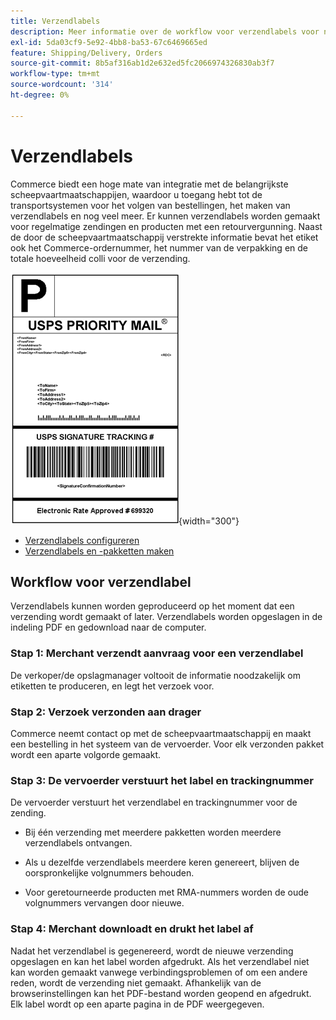 ```yaml
---
title: Verzendlabels
description: Meer informatie over de workflow voor verzendlabels voor normale verzendingen en producten met een retourvergunning voor producten.
exl-id: 5da03cf9-5e92-4bb8-ba53-67c6469665ed
feature: Shipping/Delivery, Orders
source-git-commit: 8b5af316ab1d2e632ed5fc2066974326830ab3f7
workflow-type: tm+mt
source-wordcount: '314'
ht-degree: 0%

---
```


# Verzendlabels

Commerce biedt een hoge mate van integratie met de belangrijkste scheepvaartmaatschappijen, waardoor u toegang hebt tot de transportsystemen voor het volgen van bestellingen, het maken van verzendlabels en nog veel meer. Er kunnen verzendlabels worden gemaakt voor regelmatige zendingen en producten met een retourvergunning. Naast de door de scheepvaartmaatschappij verstrekte informatie bevat het etiket ook het Commerce-ordernummer, het nummer van de verpakking en de totale hoeveelheid colli voor de verzending.

![ Prioriteit USPS Verzendlabel ](./assets/shipping-usps-priority-label.png){width="300"}

- [Verzendlabels configureren](shipping-label-configure.md)
- [Verzendlabels en -pakketten maken](shipping-label-create.md)

## Workflow voor verzendlabel

Verzendlabels kunnen worden geproduceerd op het moment dat een verzending wordt gemaakt of later. Verzendlabels worden opgeslagen in de indeling PDF en gedownload naar de computer.

### Stap 1: Merchant verzendt aanvraag voor een verzendlabel

De verkoper/de opslagmanager voltooit de informatie noodzakelijk om etiketten te produceren, en legt het verzoek voor.

### Stap 2: Verzoek verzonden aan drager

Commerce neemt contact op met de scheepvaartmaatschappij en maakt een bestelling in het systeem van de vervoerder. Voor elk verzonden pakket wordt een aparte volgorde gemaakt.

### Stap 3: De vervoerder verstuurt het label en trackingnummer

De vervoerder verstuurt het verzendlabel en trackingnummer voor de zending.

- Bij één verzending met meerdere pakketten worden meerdere verzendlabels ontvangen.

- Als u dezelfde verzendlabels meerdere keren genereert, blijven de oorspronkelijke volgnummers behouden.

- Voor geretourneerde producten met RMA-nummers worden de oude volgnummers vervangen door nieuwe.

### Stap 4: Merchant downloadt en drukt het label af

Nadat het verzendlabel is gegenereerd, wordt de nieuwe verzending opgeslagen en kan het label worden afgedrukt. Als het verzendlabel niet kan worden gemaakt vanwege verbindingsproblemen of om een andere reden, wordt de verzending niet gemaakt. Afhankelijk van de browserinstellingen kan het PDF-bestand worden geopend en afgedrukt. Elk label wordt op een aparte pagina in de PDF weergegeven.
